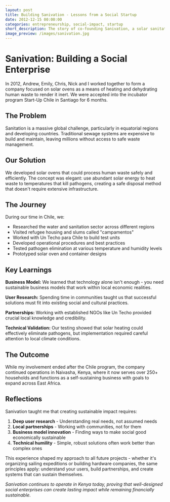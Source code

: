 ```yaml
---
layout: post
title: Building Sanivation - Lessons from a Social Startup
date: 2012-12-15 00:00:00
categories: entrepreneurship, social-impact, startup
short_description: The story of co-founding Sanivation, a solar sanitation company in Kenya that's still operating today.
image_preview: /images/sanivation.jpg
---
```


# Sanivation: Building a Social Enterprise

In 2012, Andrew, Emily, Chris, Nick and I worked together to form a company focused on solar ovens as a means of heating and dehydrating human waste to render it inert. We were accepted into the incubator program Start-Up Chile in Santiago for 6 months.

## The Problem

Sanitation is a massive global challenge, particularly in equatorial regions and developing countries. Traditional sewage systems are expensive to build and maintain, leaving millions without access to safe waste management.

## Our Solution

We developed solar ovens that could process human waste safely and efficiently. The concept was elegant: use abundant solar energy to heat waste to temperatures that kill pathogens, creating a safe disposal method that doesn't require extensive infrastructure.

## The Journey

During our time in Chile, we:

- Researched the water and sanitation sector across different regions
- Visited refugee housing and slums called "campamentos" 
- Worked with Un Techo para Chile to build test units
- Developed operational procedures and best practices
- Tested pathogen elimination at various temperature and humidity levels
- Prototyped solar oven and container designs

## Key Learnings

**Business Model:** We learned that technology alone isn't enough - you need sustainable business models that work within local economic realities.

**User Research:** Spending time in communities taught us that successful solutions must fit into existing social and cultural practices.

**Partnerships:** Working with established NGOs like Un Techo provided crucial local knowledge and credibility.

**Technical Validation:** Our testing showed that solar heating could effectively eliminate pathogens, but implementation required careful attention to local climate conditions.

## The Outcome

While my involvement ended after the Chile program, the company continued operations in Naivasha, Kenya, where it now serves over 250+ households and functions as a self-sustaining business with goals to expand across East Africa.

## Reflections

Sanivation taught me that creating sustainable impact requires:

1. **Deep user research** - Understanding real needs, not assumed needs
2. **Local partnerships** - Working with communities, not for them  
3. **Business model innovation** - Finding ways to make social good economically sustainable
4. **Technical humility** - Simple, robust solutions often work better than complex ones

This experience shaped my approach to all future projects - whether it's organizing sailing expeditions or building hardware companies, the same principles apply: understand your users, build partnerships, and create systems that can sustain themselves.

*Sanivation continues to operate in Kenya today, proving that well-designed social enterprises can create lasting impact while remaining financially sustainable.*